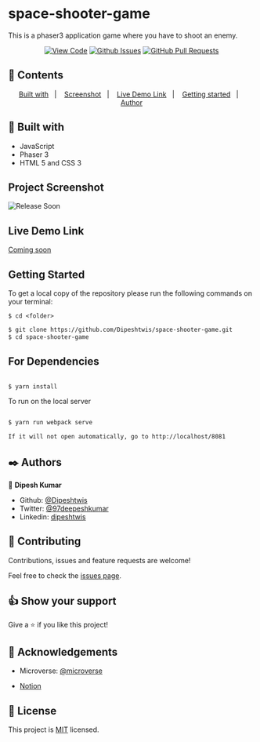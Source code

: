 # space-shooter-game

This is a phaser3 application game where you have to shoot an enemy.

<div align="center">

[![View Code](https://img.shields.io/badge/View%20-Code-green)](https://github.com/Dipeshtwis/space-shooter-game/JS-to-do-list)
[![Github Issues](https://img.shields.io/badge/GitHub-Issues-orange)](https://github.com/Dipeshtwis/space-shooter-game/issues)
[![GitHub Pull Requests](https://img.shields.io/badge/GitHub-Pull%20Requests-blue)](https://github.com/Dipeshtwis/space-shooter-game/pulls)

</div>

## 📝 Contents

<p align="center">
<a href="#with">Built with</a>&nbsp;&nbsp;&nbsp;|&nbsp;&nbsp;&nbsp;
<a href="#sc">Screenshot</a>&nbsp;&nbsp;&nbsp;|&nbsp;&nbsp;&nbsp;
<a href="#ll">Live Demo Link</a>&nbsp;&nbsp;&nbsp;|&nbsp;&nbsp;&nbsp;
<a href="#gs">Getting started</a>&nbsp;&nbsp;&nbsp;|&nbsp;&nbsp;&nbsp;
<a href="#author">Author</a>
</p>

## 🔧 Built with<a name = "with"></a>

- JavaScript
- Phaser 3
- HTML 5 and CSS 3

## Project Screenshot <a name = "sc"></a>

![Release Soon](dist/assets/img/Screenshot_1.png)


## Live Demo Link <a name = "ll"></a>

[Coming soon]()


## Getting Started <a name = "gs"></a>

To get a local copy of the repository please run the following commands on your terminal:

```
$ cd <folder>
```

~~~bash
$ git clone https://github.com/Dipeshtwis/space-shooter-game.git
$ cd space-shooter-game

~~~

## For Dependencies

~~~bash

$ yarn install

~~~

To run on the local server

~~~bash

$ yarn run webpack serve

If it will not open automatically, go to http://localhost/8081
~~~


## ✒️  Authors <a name = "author"></a>


👤 **Dipesh Kumar**

- Github: [@Dipeshtwis](https://github.com/Dipeshtwis)
- Twitter: [@97deepeshkumar](https://twitter.com/97deepeshkumar)
- Linkedin: [dipeshtwis](https://www.linkedin.com/in/dipeshtwis/)



## 🤝 Contributing

Contributions, issues and feature requests are welcome!

Feel free to check the [issues page](https://github.com/Dipeshtwis/space-shooter-game/issues).


## 👍 Show your support

Give a ⭐️ if you like this project!

## :clap: Acknowledgements

- Microverse: [@microverse](https://www.microverse.org/)

- [Notion](https://www.notion.so/Shooter-game-203e819041c7486bb36f9e65faecba27)

## 📝 License

This project is [MIT](./LICENSE) licensed.